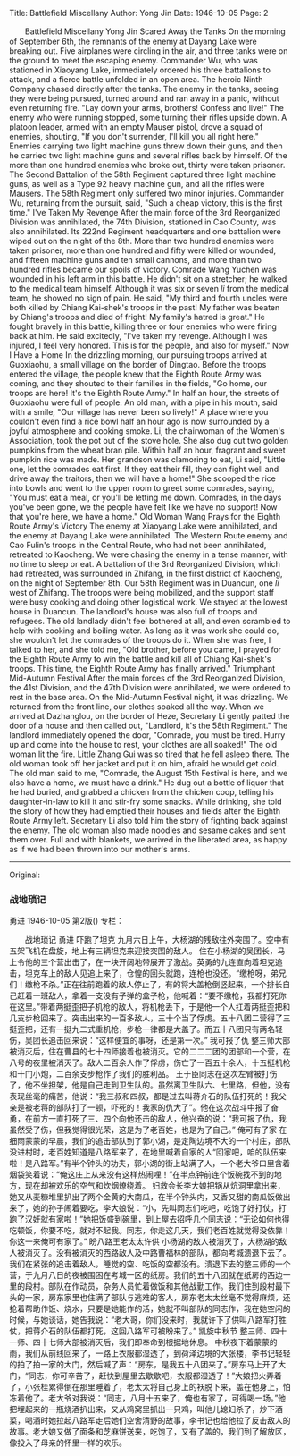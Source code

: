 Title: Battlefield Miscellany
Author: Yong Jin
Date: 1946-10-05
Page: 2

　　Battlefield Miscellany
    Yong Jin
            Scared Away the Tanks
    On the morning of September 6th, the remnants of the enemy at Dayang Lake were breaking out. Five airplanes were circling in the air, and three tanks were on the ground to meet the escaping enemy.
    Commander Wu, who was stationed in Xiaoyang Lake, immediately ordered his three battalions to attack, and a fierce battle unfolded in an open area. The heroic Ninth Company chased directly after the tanks. The enemy in the tanks, seeing they were being pursued, turned around and ran away in a panic, without even returning fire. "Lay down your arms, brothers! Confess and live!" The enemy who were running stopped, some turning their rifles upside down. A platoon leader, armed with an empty Mauser pistol, drove a squad of enemies, shouting, "If you don't surrender, I'll kill you all right here." Enemies carrying two light machine guns threw down their guns, and then he carried two light machine guns and several rifles back by himself. Of the more than one hundred enemies who broke out, thirty were taken prisoner. The Second Battalion of the 58th Regiment captured three light machine guns, as well as a Type 92 heavy machine gun, and all the rifles were Mausers. The 58th Regiment only suffered two minor injuries. Commander Wu, returning from the pursuit, said, "Such a cheap victory, this is the first time."
            I've Taken My Revenge
    After the main force of the 3rd Reorganized Division was annihilated, the 74th Division, stationed in Cao County, was also annihilated. Its 222nd Regiment headquarters and one battalion were wiped out on the night of the 8th. More than two hundred enemies were taken prisoner, more than one hundred and fifty were killed or wounded, and fifteen machine guns and ten small cannons, and more than two hundred rifles became our spoils of victory.
    Comrade Wang Yuchen was wounded in his left arm in this battle. He didn't sit on a stretcher; he walked to the medical team himself. Although it was six or seven *li* from the medical team, he showed no sign of pain. He said, "My third and fourth uncles were both killed by Chiang Kai-shek's troops in the past! My father was beaten by Chiang's troops and died of fright! My family's hatred is great." He fought bravely in this battle, killing three or four enemies who were firing back at him. He said excitedly, "I've taken my revenge. Although I was injured, I feel very honored. This is for the people, and also for myself."
            Now I Have a Home
    In the drizzling morning, our pursuing troops arrived at Guoxiaohu, a small village on the border of Dingtao. Before the troops entered the village, the people knew that the Eighth Route Army was coming, and they shouted to their families in the fields, "Go home, our troops are here! It's the Eighth Route Army." In half an hour, the streets of Guoxiaohu were full of people. An old man, with a pipe in his mouth, said with a smile, "Our village has never been so lively!" A place where you couldn't even find a rice bowl half an hour ago is now surrounded by a joyful atmosphere and cooking smoke.
    Li, the chairwoman of the Women's Association, took the pot out of the stove hole. She also dug out two golden pumpkins from the wheat bran pile. Within half an hour, fragrant and sweet pumpkin rice was made. Her grandson was clamoring to eat, Li said, "Little one, let the comrades eat first. If they eat their fill, they can fight well and drive away the traitors, then we will have a home!" She scooped the rice into bowls and went to the upper room to greet some comrades, saying, "You must eat a meal, or you'll be letting me down. Comrades, in the days you've been gone, we the people have felt like we have no support! Now that you're here, we have a home."
            Old Woman Wang Prays for the Eighth Route Army's Victory
    The enemy at Xiaoyang Lake were annihilated, and the enemy at Dayang Lake were annihilated. The Western Route enemy and Cao Fulin's troops in the Central Route, who had not been annihilated, retreated to Kaocheng.
    We were chasing the enemy in a tense manner, with no time to sleep or eat. A battalion of the 3rd Reorganized Division, which had retreated, was surrounded in Zhifang, in the first district of Kaocheng, on the night of September 8th. Our 58th Regiment was in Duancun, one *li* west of Zhifang. The troops were being mobilized, and the support staff were busy cooking and doing other logistical work. We stayed at the lowest house in Duancun. The landlord's house was also full of troops and refugees. The old landlady didn't feel bothered at all, and even scrambled to help with cooking and boiling water. As long as it was work she could do, she wouldn't let the comrades of the troops do it. When she was free, I talked to her, and she told me, "Old brother, before you came, I prayed for the Eighth Route Army to win the battle and kill all of Chiang Kai-shek's troops. This time, the Eighth Route Army has finally arrived."
        Triumphant Mid-Autumn Festival
    After the main forces of the 3rd Reorganized Division, the 41st Division, and the 47th Division were annihilated, we were ordered to rest in the base area.
    On the Mid-Autumn Festival night, it was drizzling. We returned from the front line, our clothes soaked all the way. When we arrived at Dazhanglou, on the border of Heze, Secretary Li gently patted the door of a house and then called out, "Landlord, it's the 58th Regiment." The landlord immediately opened the door, "Comrade, you must be tired. Hurry up and come into the house to rest, your clothes are all soaked!" The old woman lit the fire. Little Zhang Gui was so tired that he fell asleep there. The old woman took off her jacket and put it on him, afraid he would get cold. The old man said to me, "Comrade, the August 15th Festival is here, and we also have a home, we must have a drink." He dug out a bottle of liquor that he had buried, and grabbed a chicken from the chicken coop, telling his daughter-in-law to kill it and stir-fry some snacks. While drinking, she told the story of how they had emptied their houses and fields after the Eighth Route Army left. Secretary Li also told him the story of fighting back against the enemy. The old woman also made noodles and sesame cakes and sent them over. Full and with blankets, we arrived in the liberated area, as happy as if we had been thrown into our mother's arms.



<hr /> 

Original: 


### 战地琐记
勇进
1946-10-05
第2版()
专栏：

　　战地琐记
    勇进
            吓跑了坦克
    九月六日上午，大杨湖的残敌往外突围了。空中有五架飞机在盘旋，地上有三辆坦克来迎接突围的敌人。
    住在小杨湖的吴团长，马上令他的三个营出击了，在一块开阔地带展开了激战。英勇的九连直向着坦克追击，坦克车上的敌人见追上来了，仓惶的回头就跑，连枪也没还。“缴枪呀，弟兄们！缴枪不杀。”正在往前跑着的敌人停止了，有的将大盖枪倒竖起来，一个排长自己赶着一班敌人，拿着一支没有子弹的盒子枪，他喊着：“要不缴枪，我都打死你在这里。”带着两挺歪把子机枪的敌人，将机枪丢下，于是他一个人扛着两挺歪把和几支步枪回来了。突击出来的一百多敌人，三十个当了俘虏。五十八团二营得了三挺歪把，还有一挺九二式重机枪，步枪一律都是大盖了。而五十八团只有两名轻伤，吴团长追击回来说：“这样便宜的事呀，还是第一次。”
            我可报了仇
    整三师大部被消灭后，住在曹县的七十四师接着也被消灭。它的二二二团的团部和一个营，在八号的夜里被消灭了。敌人二百余人作了俘虏，伤亡了一百五十余人，十五挺机枪和十门小炮，二百余支步枪作了我们的胜利品。
    王于臣同志在这次左臂被打伤了，他不坐担架，他是自己走到卫生队的。虽然离卫生队六、七里路，但他，没有表现丝毫的痛苦，他说：“我三叔和四叔，都是过去叫蒋介石的队伍打死的！我父亲是被老蒋的部队打了一顿，吓死的！我家的仇大了”。他在这次战斗中报了奋勇，在前方一直打死了三、四个向他还击的敌人，他兴奋的说：“我可报了仇，我虽然受了伤，但我觉得很光荣，这是为了老百姓，也是为了自己。”
            俺可有了家
    在细雨蒙蒙的早晨，我们的追击部队到了郭小湖，是定陶边境不大的一个村庄，部队没进村时，老百姓知道是八路军来了，在地里喊着自家的人“回家吧，咱的队伍来啦！是八路军。”有半个钟头的功夫，郭小湖的街上站满了人，一个老大爷口里含着烟袋笑着说：“俺这庄上从来没有这样热闹哩！”在半点钟前连个饭碗找不到的地方，现在却被欢乐的空气和炊烟燎绕着。
    妇救会长李大娘把锅从炕洞里拿出来，她又从麦糠堆里扒出了两个金黄的大南瓜，在半个钟头内，又香又甜的南瓜饭做出来了，她的孙子闹着要吃，李大娘说：“小，先叫同志们吃吧，吃饱了好打仗，打跑了汉奸就有家啦！”她把饭盛到碗里，到上屋去招呼几个同志说：“无论如何也得吃顿饭，你要不吃，就对不起我。同志，你走这几天，我们老百姓就觉得没依靠！你这一来俺可有家了。”
            盼八路王老太太许供
    小杨湖的敌人被消灭了，大杨湖的敌人被消灭了。没有被消灭的西路敌人及中路曹福林的部队，都向考城溃退下去了。
    我们在紧张的追击着敌人，睡觉的空、吃饭的空都没有。溃退下去的整三师的一个营，于九月八日的夜被围困在考城一区的纸房。我们的五十八团就在纸房的西边一里的段村。部队在作动员，杂务人员忙着做饭和其他战勤工作。我们住到段村最下头的一家，房东家里也住满了部队与逃难的客人，房东老太太丝毫不觉得麻烦，还抢着帮助作饭、烧水，只要是她能作的活，她就不叫部队的同志作，我在她空闲的时候，与她谈话，她告我说：“老大哥，你们没来时，我就许下了供叫八路军打胜仗，把蒋介石的队伍都打死，这回八路军可被盼来了。”
        凯旋中秋节
    整三师、四十一师、四十七师大部被消灭后，我们即奉命到根据地休息。
    中秋夜下着蒙蒙的雨，我们从前线回来了，一路上衣服都湿透了，到荷泽边境的大张楼，李书记轻轻的拍了拍一家的大门，然后喊了声：“房东，是我五十八团来了。”房东马上开了大门，“同志，你可辛苦了，赶快到屋里去歇歇吧，衣服都湿透了！”大娘把火弄着了，小张桂累得倒在那里睡着了，老太太将自己身上的袄脱下来，盖在他身上，怕冻着他了。老大爷对我说：“同志，八月十五来了，俺也有家了，可得喝一场。”他把埋起来的一瓶烧酒扒出来，又从鸡窝里抓出一只鸡，叫他儿媳妇杀了，炒下酒菜，喝酒时她拉起八路军走后她们空舍清野的故事，李书记也给他拉了反击敌人的故事。老大娘又做了面条和芝麻饼送来，吃饱了，又有了盖的，我们到了解放区，像投入了母亲的怀里一样的欢乐。
